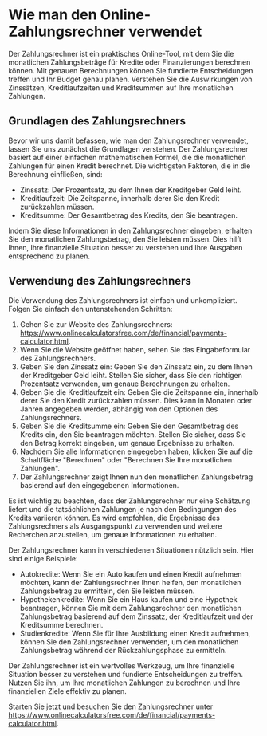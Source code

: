 Wie man den Online-Zahlungsrechner verwendet
============================================

Der Zahlungsrechner ist ein praktisches Online-Tool, mit dem Sie die monatlichen Zahlungsbeträge für Kredite oder Finanzierungen berechnen können. Mit genauen Berechnungen können Sie fundierte Entscheidungen treffen und Ihr Budget genau planen. Verstehen Sie die Auswirkungen von Zinssätzen, Kreditlaufzeiten und Kreditsummen auf Ihre monatlichen Zahlungen.

Grundlagen des Zahlungsrechners
-------------------------------

Bevor wir uns damit befassen, wie man den Zahlungsrechner verwendet, lassen Sie uns zunächst die Grundlagen verstehen. Der Zahlungsrechner basiert auf einer einfachen mathematischen Formel, die die monatlichen Zahlungen für einen Kredit berechnet. Die wichtigsten Faktoren, die in die Berechnung einfließen, sind:

- Zinssatz: Der Prozentsatz, zu dem Ihnen der Kreditgeber Geld leiht.
- Kreditlaufzeit: Die Zeitspanne, innerhalb derer Sie den Kredit zurückzahlen müssen.
- Kreditsumme: Der Gesamtbetrag des Kredits, den Sie beantragen.

Indem Sie diese Informationen in den Zahlungsrechner eingeben, erhalten Sie den monatlichen Zahlungsbetrag, den Sie leisten müssen. Dies hilft Ihnen, Ihre finanzielle Situation besser zu verstehen und Ihre Ausgaben entsprechend zu planen.

Verwendung des Zahlungsrechners
-------------------------------

Die Verwendung des Zahlungsrechners ist einfach und unkompliziert. Folgen Sie einfach den untenstehenden Schritten:

1. Gehen Sie zur Website des Zahlungsrechners: <https://www.onlinecalculatorsfree.com/de/financial/payments-calculator.html>.
2. Wenn Sie die Website geöffnet haben, sehen Sie das Eingabeformular des Zahlungsrechners.
3. Geben Sie den Zinssatz ein: Geben Sie den Zinssatz ein, zu dem Ihnen der Kreditgeber Geld leiht. Stellen Sie sicher, dass Sie den richtigen Prozentsatz verwenden, um genaue Berechnungen zu erhalten.
4. Geben Sie die Kreditlaufzeit ein: Geben Sie die Zeitspanne ein, innerhalb derer Sie den Kredit zurückzahlen müssen. Dies kann in Monaten oder Jahren angegeben werden, abhängig von den Optionen des Zahlungsrechners.
5. Geben Sie die Kreditsumme ein: Geben Sie den Gesamtbetrag des Kredits ein, den Sie beantragen möchten. Stellen Sie sicher, dass Sie den Betrag korrekt eingeben, um genaue Ergebnisse zu erhalten.
6. Nachdem Sie alle Informationen eingegeben haben, klicken Sie auf die Schaltfläche "Berechnen" oder "Berechnen Sie Ihre monatlichen Zahlungen".
7. Der Zahlungsrechner zeigt Ihnen nun den monatlichen Zahlungsbetrag basierend auf den eingegebenen Informationen.

Es ist wichtig zu beachten, dass der Zahlungsrechner nur eine Schätzung liefert und die tatsächlichen Zahlungen je nach den Bedingungen des Kredits variieren können. Es wird empfohlen, die Ergebnisse des Zahlungsrechners als Ausgangspunkt zu verwenden und weitere Recherchen anzustellen, um genaue Informationen zu erhalten.

Der Zahlungsrechner kann in verschiedenen Situationen nützlich sein. Hier sind einige Beispiele:

- Autokredite: Wenn Sie ein Auto kaufen und einen Kredit aufnehmen möchten, kann der Zahlungsrechner Ihnen helfen, den monatlichen Zahlungsbetrag zu ermitteln, den Sie leisten müssen.
- Hypothekenkredite: Wenn Sie ein Haus kaufen und eine Hypothek beantragen, können Sie mit dem Zahlungsrechner den monatlichen Zahlungsbetrag basierend auf dem Zinssatz, der Kreditlaufzeit und der Kreditsumme berechnen.
- Studienkredite: Wenn Sie für Ihre Ausbildung einen Kredit aufnehmen, können Sie den Zahlungsrechner verwenden, um den monatlichen Zahlungsbetrag während der Rückzahlungsphase zu ermitteln.

Der Zahlungsrechner ist ein wertvolles Werkzeug, um Ihre finanzielle Situation besser zu verstehen und fundierte Entscheidungen zu treffen. Nutzen Sie ihn, um Ihre monatlichen Zahlungen zu berechnen und Ihre finanziellen Ziele effektiv zu planen.

Starten Sie jetzt und besuchen Sie den Zahlungsrechner unter <https://www.onlinecalculatorsfree.com/de/financial/payments-calculator.html>.